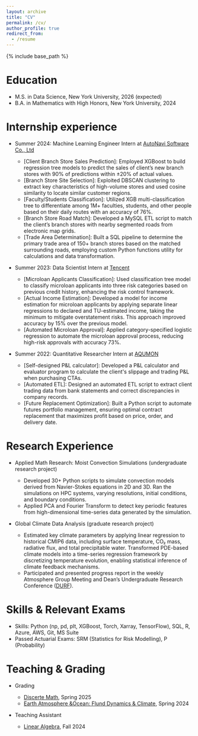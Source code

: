 ```yaml
---
layout: archive
title: "CV"
permalink: /cv/
author_profile: true
redirect_from:
  - /resume
---
```


{% include base_path %}

Education
======
* M.S. in Data Science, New York University, 2026 (expected)
* B.A. in Mathematics with High Honors, New York University, 2024

Internship experience
======
* Summer 2024: Machine Learning Engineer Intern at [AutoNavi Software Co., Ltd](https://www.amap.com/)
  *	[Client Branch Store Sales Prediction]: Employed XGBoost to build regression tree models to predict the sales of client’s new branch stores with 90% of predictions within ±20% of actual values.
  *	[Branch Store Site Selection]: Exploited DBSCAN clustering to extract key characteristics of high-volume stores and used cosine similarity to locate similar customer regions.
  *	[Faculty/Students Classification]: Utilized XGB multi-classification tree to differentiate among 1M+ faculties, students, and other people based on their daily routes with an accuracy of 76%.
  *	[Branch Store Road Match]: Developed a MySQL ETL script to match the client’s branch stores with nearby segmented roads from electronic map grids.
  *	[Trade Area Determination]: Built a SQL pipeline to determine the primary trade area of 150+ branch stores based on the matched surrounding roads, employing custom Python functions utility for calculations and data transformation.



* Summer 2023: Data Scientist Intern at [Tencent](https://www.tencent.com/en-us/about.html)
  *	\[Microloan Applicants Classification\]: Used classification tree model to classify microloan applicants into three risk categories based on previous credit history, enhancing the risk control framework.
  *	\[Actual Income Estimation\]: Developed a model for income estimation for microloan applicants by applying separate linear regressions to declared and TU-estimated income, taking the minimum to mitigate overstatement risks. This approach improved accuracy by 15% over the previous model.
  *	\[Automated Microloan Approval\]: Applied category-specified logistic regression to automate the microloan approval process, reducing high-risk approvals with accuracy 73%.




* Summer 2022: Quantitative Researcher Intern at [AQUMON](https://www.aqumon.com/en/)
  *	\[Self-designed P&L calculator\]: Developed a P&L calculator and evaluator program to calculate the client's slippage and trading P&L when purchasing CTAs.
  *	\[Automated ETL\]: Designed an automated ETL script to extract client trading data from bank statements and correct discrepancies in company records.
  *	\[Future Replacement Optimization\]: Built a Python script to automate futures portfolio management, ensuring optimal contract replacement that maximizes profit based on price, order, and delivery date.



Research Experience
======
* Applied Math Research: Moist Convection Simulations	(undergraduate research project)
  *	Developed 30+ Python scripts to simulate convection models derived from Navier-Stokes equations in 2D and 3D. Ran the simulations on HPC systems, varying resolutions, initial conditions, and boundary conditions.
  *	Applied PCA and Fourier Transform to detect key periodic features from high-dimensional time-series data generated by the simulation.

* Global Climate Data Analysis (graduate research project)
  *	Estimated key climate parameters by applying linear regression to historical CMIP6 data, including surface temperature, CO₂ mass, radiative flux, and total precipitable water. Transformed PDE-based climate models into a time-series regression framework by discretizing temperature evolution, enabling statistical inference of climate feedback mechanisms.
  *	Participated and presented progress report in the weekly Atmosphere Group Meeting and Dean’s
Undergraduate Research Conference ([DURF](https://cas.nyu.edu/undergraduate-research/undergraduate-research-conference.html)).


Skills & Relevant Exams
======
*	Skills: Python (np, pd, plt, XGBoost, Torch, Xarray, TensorFlow), SQL, R, Azure, AWS, Git, MS Suite
*	Passed Actuarial Exams: SRM (Statistics for Risk Modelling), P (Probability)

  
Teaching & Grading
======
* Grading
  * [Discerte Math](https://math.nyu.edu/dynamic/courses/undergrad/math-ua-120/), Spring 2025
  * [Earth Atmosphere &Ocean: Flund Dynamics & Climate](https://math.nyu.edu/dynamic/courses/undergrad/math-ua-228/), Spring 2024
 
* Teaching Assistant
  * [Linear Algebra](https://math.nyu.edu/dynamic/courses/undergrad/math-ua-140/), Fall 2024
  
